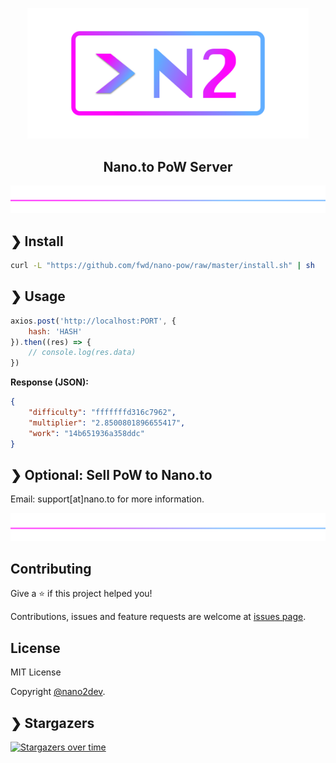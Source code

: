 <p align="center">
  <img src="https://github.com/fwd/n2/raw/master/.github/banner.png" alt="N2" width="450" />
</p>

<h2 align="center">Nano.to PoW Server</h2>

![line](https://github.com/fwd/n2/raw/master/.github/line.png)

## ❯ Install

```bash
curl -L "https://github.com/fwd/nano-pow/raw/master/install.sh" | sh
```

## ❯ Usage

```javascript
axios.post('http://localhost:PORT', { 
    hash: 'HASH'
}).then((res) => {
    // console.log(res.data)
})
```
**Response (JSON):**
```json
{
    "difficulty": "fffffffd316c7962",
    "multiplier": "2.8500801896655417",
    "work": "14b651936a358ddc"
}
```

## ❯ Optional: Sell PoW to Nano.to 

Email: support[at]nano.to for more information.

![line](https://github.com/fwd/n2/raw/master/.github/line.png)

## Contributing

Give a ⭐️ if this project helped you!

Contributions, issues and feature requests are welcome at [issues page](https://github.com/fwd/nano/issues).

## License

MIT License

Copyright [@nano2dev](https://twitter.com/nano2dev).

## ❯ Stargazers

[![Stargazers over time](https://starchart.cc/fwd/nano.svg)](https://starchart.cc/fwd/nano-pow)
